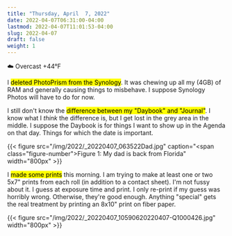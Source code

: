 ```yaml
---
title: "Thursday, April  7, 2022"
date: 2022-04-07T06:31:00-04:00
lastmod: 2022-04-07T11:01:53-04:00
slug: 2022-04-07
draft: false
weight: 1
---
```


☁️   Overcast +44°F

I <mark>deleted PhotoPrism from the Synology</mark>. It was chewing up all my (4GB) of RAM and generally causing things to misbehave. I suppose Synology Photos will have to do for now.

I still don't know the <mark>difference between my "Daybook" and "Journal"</mark>. I know
what I _think_ the difference is, but I get lost in the grey area in the middle. I suppose the Daybook is for things I want to show up in the Agenda on that day. Things for which the date is important.

{{< figure src="/img/2022/_20220407_063522Dad.jpg" caption="<span class=\"figure-number\">Figure 1: </span>My dad is back from Florida" width="800px" >}}

I <mark>made some prints</mark> this morning. I am trying to make at least one or two 5x7" prints from each roll (in addition to a contact sheet). I'm not fussy about it. I guess at exposure time and print. I only re-print if my guess was horribly wrong. Otherwise, they're good enough. Anything "special" gets the real treatment by printing an 8x10" print on fiber paper.

{{< figure src="/img/2022/_20220407_10590620220407-Q1000426.jpg" width="800px" >}}

[//]: # "Exported with love from a post written in Org mode"
[//]: # "- https://github.com/kaushalmodi/ox-hugo"
